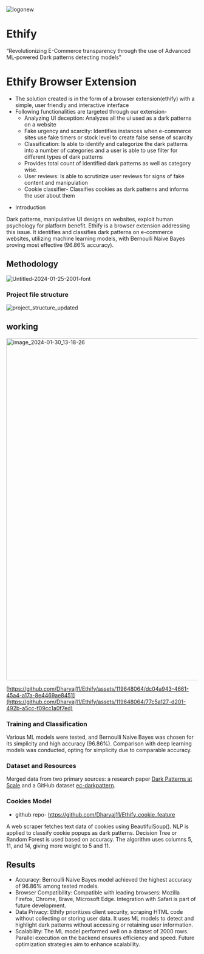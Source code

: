 ![logonew](https://github.com/Dharyaj11/Ethify/assets/119648064/e5ed3776-a2ef-4c05-beea-bca22971feb1)

# Ethify
“Revolutionizing E-Commerce transparency through the use of Advanced ML-powered 
Dark patterns detecting models”


# Ethify Browser Extension
- The solution created is in the form of a browser extension(ethify) with a simple, user friendly and interactive interface 
- Following functionalities are targeted through our extension-
  + Analyzing UI deception: Analyzes all the ui used as a dark patterns on a website
  + Fake urgency and scarcity: Identifies instances when e-commerce sites use fake timers or stock level to create false sense of scarcity 
  + Classification: Is able to identify and categorize the dark patterns into a number of categories and a user is able to use filter for different types of dark patterns
  + Provides total count of identified dark patterns as well as category wise. 
  + User reviews: Is able to scrutinize user reviews for signs of fake content and manipulation
  + Cookie classifier- Classifies cookies as dark patterns and informs the user about them

* Introduction

Dark patterns, manipulative UI designs on websites, exploit human psychology for platform benefit. Ethify is a browser extension addressing this issue. It identifies and classifies dark patterns on e-commerce websites, utilizing machine learning models, with Bernoulli Naive Bayes proving most effective (96.86% accuracy).

## Methodology


  ![Untitled-2024-01-25-2001-font](https://github.com/Dharyaj11/Ethify/assets/119648064/7c81390c-35bd-4ef5-bda2-84881faf3848)


### Project file structure
  ![project_structure_updated](https://github.com/Dharyaj11/Ethify/assets/119648064/646cfb67-34ec-4782-b701-5c83a10f6a56)
  

## working
<img width="900" alt="image_2024-01-30_13-18-26" src="https://github.com/Dharyaj11/Ethify/assets/119648064/ba4bc3d8-1bde-4df4-979d-52552269ee28">

[https://github.com/Dharyaj11/Ethify/assets/119648064/dc04a943-4661-45a4-a17a-8e4469ae8451](https://github.com/Dharyaj11/Ethify/assets/119648064/77c5a127-d201-492b-a5cc-f09cc1a0f7ed)


### Training and Classification
Various ML models were tested, and Bernoulli Naive Bayes was chosen for its simplicity and high accuracy (96.86%). Comparison with deep learning models was conducted, opting for simplicity due to comparable accuracy.

### Dataset and Resources
Merged data from two primary sources: a research paper [Dark Patterns at Scale](https://arxiv.org/pdf/1907.07032.pdf) and a GitHub dataset [ec-darkpattern](https://github.com/yamanalab/ec-darkpattern/blob/master/dataset/dataset.tsv).



### Cookies Model
- github repo- https://github.com/Dharyaj11/Ethify_cookie_feature

A web scraper fetches text data of cookies using BeautifulSoup(). NLP is applied to classify cookie popups as dark patterns. Decision Tree or Random Forest is used based on accuracy. The algorithm uses columns 5, 11, and 14, giving more weight to 5 and 11.

## Results

- Accuracy: Bernoulli Naive Bayes model achieved the highest accuracy of 96.86% among tested models.
- Browser Compatibility: Compatible with leading browsers: Mozilla Firefox, Chrome, Brave, Microsoft Edge. Integration with Safari is part of future development.
- Data Privacy: Ethify prioritizes client security, scraping HTML code without collecting or storing user data. It uses ML models to detect and highlight dark patterns without accessing or retaining user information.
- Scalability: The ML model performed well on a dataset of 2000 rows. Parallel execution on the backend ensures efficiency and speed. Future optimization strategies aim to enhance scalability.
